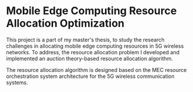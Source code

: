 # Mobile Edge Computing Resource Allocation Optimization 

This project is a part of my master's thesis, to study the research challenges in allocating mobile edge computing resources in 5G wireless networks. To address, the resource allocation problem I developed and implemented an auction theory-based resource allocation algorithm. 

The resource allocation algorithm is designed based on the MEC resource orchestration system architecture for the 5G wireless communication systems.
